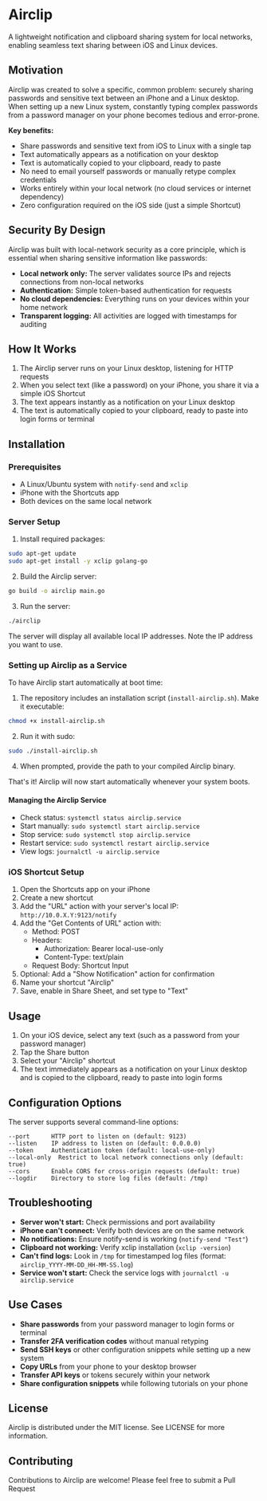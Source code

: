 # Airclip

A lightweight notification and clipboard sharing system for local networks, enabling seamless text sharing between iOS and Linux devices.

## Motivation

Airclip was created to solve a specific, common problem: securely sharing passwords and sensitive text between an iPhone and a Linux desktop. When setting up a new Linux system, constantly typing complex passwords from a password manager on your phone becomes tedious and error-prone.

**Key benefits:**
- Share passwords and sensitive text from iOS to Linux with a single tap
- Text automatically appears as a notification on your desktop
- Text is automatically copied to your clipboard, ready to paste
- No need to email yourself passwords or manually retype complex credentials
- Works entirely within your local network (no cloud services or internet dependency)
- Zero configuration required on the iOS side (just a simple Shortcut)

## Security By Design

Airclip was built with local-network security as a core principle, which is essential when sharing sensitive information like passwords:

- **Local network only:** The server validates source IPs and rejects connections from non-local networks
- **Authentication:** Simple token-based authentication for requests
- **No cloud dependencies:** Everything runs on your devices within your home network
- **Transparent logging:** All activities are logged with timestamps for auditing

## How It Works

1. The Airclip server runs on your Linux desktop, listening for HTTP requests
2. When you select text (like a password) on your iPhone, you share it via a simple iOS Shortcut
3. The text appears instantly as a notification on your Linux desktop
4. The text is automatically copied to your clipboard, ready to paste into login forms or terminal

## Installation

### Prerequisites

- A Linux/Ubuntu system with `notify-send` and `xclip`
- iPhone with the Shortcuts app
- Both devices on the same local network

### Server Setup

1. Install required packages:

```bash
sudo apt-get update
sudo apt-get install -y xclip golang-go
```

2. Build the Airclip server:

```bash
go build -o airclip main.go
```

3. Run the server:

```bash
./airclip
```

The server will display all available local IP addresses. Note the IP address you want to use.

### Setting up Airclip as a Service

To have Airclip start automatically at boot time:

1. The repository includes an installation script (`install-airclip.sh`). Make it executable:

```bash
chmod +x install-airclip.sh
```

2. Run it with sudo:

```bash
sudo ./install-airclip.sh
```

4. When prompted, provide the path to your compiled Airclip binary.

That's it! Airclip will now start automatically whenever your system boots.

#### Managing the Airclip Service

- Check status: `systemctl status airclip.service`
- Start manually: `sudo systemctl start airclip.service`
- Stop service: `sudo systemctl stop airclip.service`
- Restart service: `sudo systemctl restart airclip.service`
- View logs: `journalctl -u airclip.service`

### iOS Shortcut Setup

1. Open the Shortcuts app on your iPhone
2. Create a new shortcut
3. Add the "URL" action with your server's local IP: `http://10.0.X.Y:9123/notify`
4. Add the "Get Contents of URL" action with:
   - Method: POST
   - Headers:
     - Authorization: Bearer local-use-only
     - Content-Type: text/plain
   - Request Body: Shortcut Input
5. Optional: Add a "Show Notification" action for confirmation
6. Name your shortcut "Airclip"
7. Save, enable in Share Sheet, and set type to "Text"

## Usage

1. On your iOS device, select any text (such as a password from your password manager)
2. Tap the Share button
3. Select your "Airclip" shortcut
4. The text immediately appears as a notification on your Linux desktop and is copied to the clipboard, ready to paste into login forms

## Configuration Options

The server supports several command-line options:

```
--port      HTTP port to listen on (default: 9123)
--listen    IP address to listen on (default: 0.0.0.0)
--token     Authentication token (default: local-use-only)
--local-only  Restrict to local network connections only (default: true)
--cors      Enable CORS for cross-origin requests (default: true)
--logdir    Directory to store log files (default: /tmp)
```

## Troubleshooting

- **Server won't start:** Check permissions and port availability
- **iPhone can't connect:** Verify both devices are on the same network
- **No notifications:** Ensure notify-send is working (`notify-send "Test"`)
- **Clipboard not working:** Verify xclip installation (`xclip -version`)
- **Can't find logs:** Look in `/tmp` for timestamped log files (format: `airclip_YYYY-MM-DD_HH-MM-SS.log`)
- **Service won't start:** Check the service logs with `journalctl -u airclip.service`

## Use Cases

- **Share passwords** from your password manager to login forms or terminal
- **Transfer 2FA verification codes** without manual retyping
- **Send SSH keys** or other configuration snippets while setting up a new system
- **Copy URLs** from your phone to your desktop browser
- **Transfer API keys** or tokens securely within your network
- **Share configuration snippets** while following tutorials on your phone

## License

Airclip is distributed under the MIT license. See LICENSE for more information.

## Contributing

Contributions to Airclip are welcome! Please feel free to submit a Pull Request
